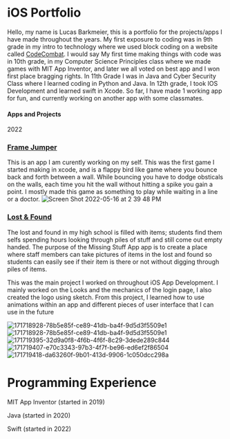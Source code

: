 # iOS Portfolio
Hello, my name is Lucas Barkmeier, this is a portfolio for the projects/apps I have made throughout the years. My first exposure to coding was in 9th grade in my intro to technology where we used block coding on a website called [CodeCombat](https://codecombat.com/play/dungeon). I would say My first time making things with code was in 10th grade, in my Computer Science Principles class where we made games with MIT App Inventor, and later we all voted on best app and I won first place bragging rights. In 11th Grade I was in Java and Cyber Security Class where I learned coding in Python and Java. In 12th grade, I took IOS Development and learned swift in Xcode. So far, I have made 1 working app for fun, and currently working on another app with some classmates.

#### Apps and Projects

2022

### [Frame Jumper](https://github.com/EPHS-iOS/Frame-Jumper)
This is an app I am curently working on my self. This was the first game I started making in xcode, and is a flappy bird like game where you bounce back and forth between a wall. While bouncing you have to dodge obsticals on the walls, each time you hit the wall without hitting a spike you gain a point. I mostly made this game as something to play while waiting in a line or a doctor.
![Screen Shot 2022-05-16 at 2 39 48 PM](https://user-images.githubusercontent.com/70666783/168669426-6d43c41d-f5eb-463b-bb7d-4c43f0cd6d1c.png)

### [Lost & Found](https://github.com/EPHS-iOS/Minnesota-School-Lost-Found) 

The lost and found in my high school is filled with items; students find them selfs spending hours looking through piles of stuff and still come out empty handed. The purpose of the Missing Stuff App app is to create a place where staff members can take pictures of items in the lost and found so students can easily see if their item is there or not without digging through piles of items.

This was the main project I worked on throughout iOS App Development. I mainly worked on the Looks and the mechanics of the login page, I also created the logo using sketch. From this project, I learned how to use animations within an app and different pieces of user interface that I can use in the future

![171718928-78b5e85f-ce89-41db-ba4f-9d5d3f5509e1](https://user-images.githubusercontent.com/70666783/172085290-6e58f1b9-b850-42e9-a12c-1276f302dd85.png)
![171718928-78b5e85f-ce89-41db-ba4f-9d5d3f5509e1](https://user-images.githubusercontent.com/70666783/172085340-6a749126-238c-4fae-bb00-08ddd12f35a1.png)
![171719395-32d9a0f8-4f6b-4f6f-8c29-3dede289c844](https://user-images.githubusercontent.com/70666783/172085292-87cb48d2-f32b-4852-b149-f4831693636f.png)
![171719407-e70c3343-97b3-4f7f-be96-ed6ef2f86504](https://user-images.githubusercontent.com/70666783/172085301-93c4af38-4563-4c27-a9b4-99bfdc3623f1.png)
![171719418-da63260f-9b01-413d-9906-1c050dcc298a](https://user-images.githubusercontent.com/70666783/172085310-c98a1fbb-a3fd-4f0e-9cd2-effffc085225.png)



# Programming Experience
MIT App Inventor (started in 2019)

Java (started in 2020)

Swift (started in 2022)
